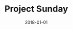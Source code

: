---
layout: site
title: "Project Sunday"
date: 2018-01-01
categories: [community]
version: 1.5.3
major: 1
minor: 5
patch: 3
slug: project-sunday
link: http://projectsunday.net/
submitter: lpolepeddi
permalink: /sites/:slug
---